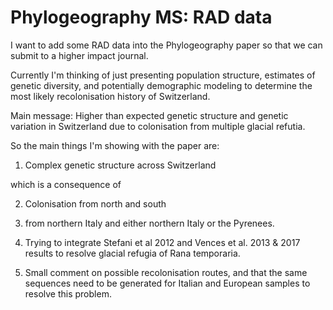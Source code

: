 # Phylogeography MS: RAD data 

I want to add some RAD data into the Phylogeography paper so that we can submit to a higher impact journal. 

Currently I'm thinking of just presenting population structure, estimates of genetic diversity, and potentially demographic modeling to 
determine the most likely recolonisation history of Switzerland. 

Main message: Higher than expected genetic structure and genetic variation in Switzerland due to colonisation from multiple glacial refutia. 

So the main things I'm showing with the paper are: 

1. Complex genetic structure across Switzerland

which is a consequence of

2. Colonisation from north and south

3. from northern Italy and either northern Italy or the Pyrenees. 

4. Trying to integrate Stefani et al 2012 and Vences et al. 2013 & 2017 results to resolve glacial refugia of Rana temporaria. 

5. Small comment on possible recolonisation routes, and that the same sequences need to be generated for Italian and European samples
to resolve this problem. 
